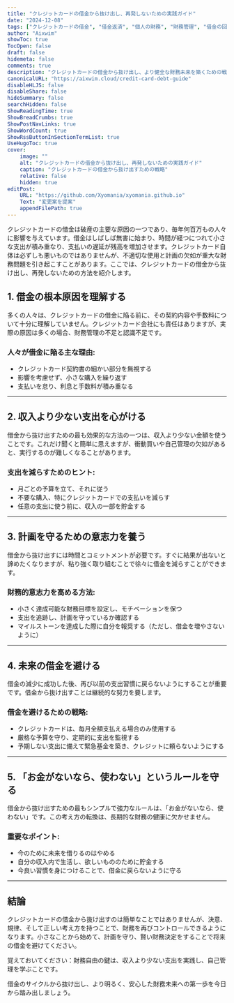```yaml
---
title: "クレジットカードの借金から抜け出し、再発しないための実践ガイド"
date: "2024-12-08"
tags: ["クレジットカードの借金", "借金返済", "個人の財務", "財務管理", "借金の回避"]
author: "Aixwim"
showToc: true
TocOpen: false
draft: false
hidemeta: false
comments: true
description: "クレジットカードの借金から抜け出し、より健全な財務未来を築くための戦略を学びます。支出を管理し、返済計画を守り、将来の借金を避ける方法を学びましょう。"
canonicalURL: "https://aixwim.cloud/credit-card-debt-guide"
disableHLJS: false
disableShare: false
hideSummary: false
searchHidden: false
ShowReadingTime: true
ShowBreadCrumbs: true
ShowPostNavLinks: true
ShowWordCount: true
ShowRssButtonInSectionTermList: true
UseHugoToc: true
cover:
    image: ""
    alt: "クレジットカードの借金から抜け出し、再発しないための実践ガイド"
    caption: "クレジットカードの借金から抜け出すための戦略"
    relative: false
    hidden: true
editPost:
    URL: "https://github.com/Xyomania/xyomania.github.io"
    Text: "変更案を提案"
    appendFilePath: true
---
```


クレジットカードの借金は破産の主要な原因の一つであり、毎年何百万もの人々に影響を与えています。借金はしばしば無害に始まり、時間が経つにつれて小さな支出が積み重なり、支払いの遅延が残高を増加させます。クレジットカード自体は必ずしも悪いものではありませんが、不適切な使用と計画の欠如が重大な財務問題を引き起こすことがあります。ここでは、クレジットカードの借金から抜け出し、再発しないための方法を紹介します。

<!--more-->

## 1. 借金の根本原因を理解する  

多くの人々は、クレジットカードの借金に陥る前に、その契約内容や手数料について十分に理解していません。クレジットカード会社にも責任はありますが、実際の原因は多くの場合、財務管理の不足と認識不足です。

### 人々が借金に陥る主な理由:
- クレジットカード契約書の細かい部分を無視する
- 影響を考慮せず、小さな購入を繰り返す
- 支払いを怠り、利息と手数料が積み重なる

---

## 2. 収入より少ない支出を心がける  

借金から抜け出すための最も効果的な方法の一つは、収入より少ない金額を使うことです。これだけ聞くと簡単に思えますが、衝動買いや自己管理の欠如があると、実行するのが難しくなることがあります。

### 支出を減らすためのヒント:
- 月ごとの予算を立て、それに従う
- 不要な購入、特にクレジットカードでの支払いを減らす
- 任意の支出に使う前に、収入の一部を貯金する

---

## 3. 計画を守るための意志力を養う  

借金から抜け出すには時間とコミットメントが必要です。すぐに結果が出ないと諦めたくなりますが、粘り強く取り組むことで徐々に借金を減らすことができます。

### 財務的意志力を高める方法:
- 小さく達成可能な財務目標を設定し、モチベーションを保つ
- 支出を追跡し、計画を守っているか確認する
- マイルストーンを達成した際に自分を報奨する（ただし、借金を増やさないように）

---

## 4. 未来の借金を避ける  

借金の減少に成功した後、再び以前の支出習慣に戻らないようにすることが重要です。借金から抜け出すことは継続的な努力を要します。

### 借金を避けるための戦略:
- クレジットカードは、毎月全額支払える場合のみ使用する
- 厳格な予算を守り、定期的に支出を監視する
- 予期しない支出に備えて緊急基金を築き、クレジットに頼らないようにする

---

## 5. 「お金がないなら、使わない」というルールを守る  

借金から抜け出すための最もシンプルで強力なルールは、「お金がないなら、使わない」です。この考え方の転換は、長期的な財務の健康に欠かせません。

### 重要なポイント:
- 今のために未来を借りるのはやめる
- 自分の収入内で生活し、欲しいもののために貯金する
- 今良い習慣を身につけることで、借金に戻らないように守る

---

## 結論  

クレジットカードの借金から抜け出すのは簡単なことではありませんが、決意、規律、そして正しい考え方を持つことで、財務を再びコントロールできるようになります。小さなことから始めて、計画を守り、賢い財務決定をすることで将来の借金を避けてください。 

覚えておいてください：財務自由の鍵は、収入より少ない支出を実践し、自己管理を学ぶことです。  

借金のサイクルから抜け出し、より明るく、安心した財務未来への第一歩を今日から踏み出しましょう。

